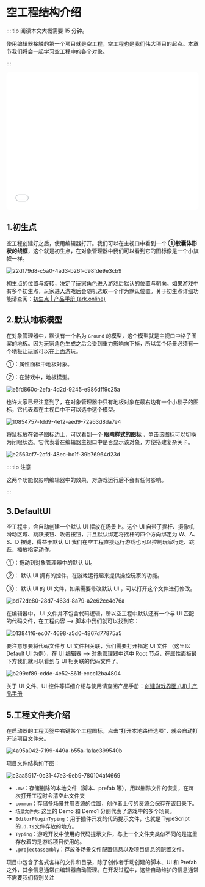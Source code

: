 # 空工程结构介绍

::: tip 阅读本文大概需要 15 分钟。

使用编辑器接触的第一个项目就是空工程，空工程也是我们伟大项目的起点。本章节我们将会一起学习空工程中的各个对象。

:::

<iframe sandbox="allow-scripts allow-downloads allow-same-origin allow-popups allow-presentation allow-forms" frameborder="0" draggable="false" allowfullscreen="" allow="encrypted-media;" referrerpolicy="" aha-samesite="" class="iframe-loaded" src="//player.bilibili.com/player.html?isOutside=true&aid=322817180&bvid=BV1qw411q7ba&cid=1327554143&p=7&autoplay=0" style="border-radius: 7px; width: 100%; height: 360px;"></iframe>

## 1.初生点

空工程创建好之后，使用编辑器打开。我们可以在主视口中看到一个  **①胶囊体形状的线框**，这个就是初生点，在对象管理器中我们可以看到它的图标像是一个小旗帜一样。

![22d179d8-c5a0-4ad3-b26f-c98fde9e3cb9](https://arkimg.ark.online/22d179d8-c5a0-4ad3-b26f-c98fde9e3cb9.webp)

初生点的位置与旋转，决定了玩家角色进入游戏后默认的位置与朝向。如果游戏中有多个初生点，玩家进入游戏后会随机选取一个作为默认位置。关于初生点详细功能请查阅：[初生点 | 产品手册 (ark.online)](https://docs.ark.online/GameplayObjects/SpawnPoint.html)

## 2.默认地板模型

在对象管理器中，默认有一个名为 `Ground` 的模型，这个模型就是主视口中格子图案的地板。因为玩家角色生成之后会受到重力影响向下掉，所以每个场景必须有一个地板让玩家可以在上面游玩。

①：属性面板中地板对象。

②：在游戏中，地板模型。

![e5fd860c-2efa-4d2d-9245-e986dff9c25a](https://arkimg.ark.online/e5fd860c-2efa-4d2d-9245-e986dff9c25a.webp)

也许大家已经注意到了，在对象管理器中只有地板对象在最右边有一个小锁子的图标，它代表着在主视口中不可以选中这个模型。

![10854757-fdd9-4e12-aed9-72a63d8da7e4](https://arkimg.ark.online/10854757-fdd9-4e12-aed9-72a63d8da7e4.webp)

将鼠标放在锁子图标边上，可以看到一个 **眼睛样式的图标** ，单击该图标可以切换为闭眼状态。它代表着在编辑器主视口中是否显示该对象，方便搭建复杂关卡。

![e2563cf7-2cfd-48ec-bc1f-39b76964d23d](https://arkimg.ark.online/e2563cf7-2cfd-48ec-bc1f-39b76964d23d.webp)

::: tip 注意

这两个功能仅影响编辑器中的效果，对游戏运行后不会有任何影响。

:::

## 3.DefaultUI

空工程中，会自动创建一个默认 UI 摆放在场景上。这个 UI 自带了摇杆、摄像机滑动区域、跳跃按钮、攻击按钮，并且默认绑定将摇杆的四个方向绑定为 W、A、S、D 按键，得益于默认 UI 我们在空工程直接运行游戏也可以控制玩家行走、跳跃、播放指定动作。

①：拖动到对象管理器中的默认 UI。

②： 默认 UI 拥有的控件，在游戏运行起来提供操控玩家的功能。

③： 默认 UI 的 UI 文件，如果需要修改默认 UI ，可以打开这个文件进行修改。

![bd72de80-28d7-463d-8a79-a2e62cc4e76a](https://arkimg.ark.online/bd72de80-28d7-463d-8a79-a2e62cc4e76a.webp)

在编辑器中， UI 文件并不包含代码逻辑，所以空工程中默认还有一个与 UI 匹配的代码文件，在工程内容 --> 脚本中我们就可以找到它：

![013841f6-ec07-4698-a5d0-4867d77875a5](https://arkimg.ark.online/013841f6-ec07-4698-a5d0-4867d77875a5.webp)

要注意想要将代码文件与 UI 文件相关联，我们需要打开指定 UI 文件 （这里以 Default UI 为例），在 UI 编辑器 --> 对象管理器中选中 Root 节点，在属性面板最下方我们就可以看到与 UI 相关联的代码文件了。

![b299cf89-cdde-4e52-861f-eccc12ba4804](https://arkimg.ark.online/b299cf89-cdde-4e52-861f-eccc12ba4804.webp)

关于 UI 文件、UI 控件等详细介绍与使用请查阅产品手册：[创建游戏界面 (UI) | 产品手册 ](https://docs.ark.online/UI/CreatingUserInterface(UI).html#如何创建游戏界面)

## 5.工程文件夹介绍

在启动器的工程页签中右键某个工程图标，点击“打开本地路径选项”，就会自动打开该项目文件夹。

![4a95a042-7199-449a-b55a-1a1ac399540b](https://arkimg.ark.online/4a95a042-7199-449a-b55a-1a1ac399540b.webp)

项目文件结构如下图：

![c3aa5917-0c31-47e3-9eb9-780104af4669](https://arkimg.ark.online/c3aa5917-0c31-47e3-9eb9-780104af4669.webp)

- `.mw`：存储删除的本地文件（脚本、prefab 等），用以删除文件的恢复，在每次打开工程时会清空此文件夹
- `common`：存储多场景共用资源的位置，创作者上传的资源会保存在该目录下。
- `场景文件夹`: 这里的 Demo 和 Demo1 分别代表了游戏中的多个场景。
- `EditorPluginTyping`：用于插件开发的代码提示文件，也就是 TypeScript 的`.d.ts`文件存放的地方。
- `Typing`：游戏开发中使用的代码提示文件，与上一个文件夹类似不同的是这里存放着的是游戏项目使用的。
- `.projectassembly`：存放多场景文件配置信息以及项目信息的配置文件。

项目中包含了各式各样的文件和目录，除了创作者手动创建的脚本、UI 和 Prefab 之外，其余信息通常由编辑器自动管理。在开发过程中，这些自动维护的信息通常不需要我们特别关注
